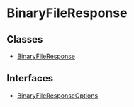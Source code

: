 # BinaryFileResponse

## Classes

- [BinaryFileResponse](classes/BinaryFileResponse.md)

## Interfaces

- [BinaryFileResponseOptions](interfaces/BinaryFileResponseOptions.md)
